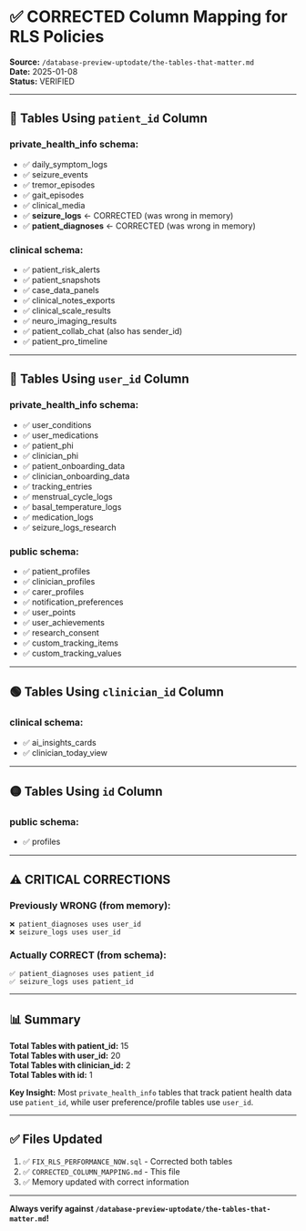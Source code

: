 # ✅ CORRECTED Column Mapping for RLS Policies

**Source:** `/database-preview-uptodate/the-tables-that-matter.md`  
**Date:** 2025-01-08  
**Status:** VERIFIED

---

## 🔴 Tables Using `patient_id` Column

### private_health_info schema:
- ✅ daily_symptom_logs
- ✅ seizure_events
- ✅ tremor_episodes
- ✅ gait_episodes
- ✅ clinical_media
- ✅ **seizure_logs** ← CORRECTED (was wrong in memory)
- ✅ **patient_diagnoses** ← CORRECTED (was wrong in memory)

### clinical schema:
- ✅ patient_risk_alerts
- ✅ patient_snapshots
- ✅ case_data_panels
- ✅ clinical_notes_exports
- ✅ clinical_scale_results
- ✅ neuro_imaging_results
- ✅ patient_collab_chat (also has sender_id)
- ✅ patient_pro_timeline

---

## 🔵 Tables Using `user_id` Column

### private_health_info schema:
- ✅ user_conditions
- ✅ user_medications
- ✅ patient_phi
- ✅ clinician_phi
- ✅ patient_onboarding_data
- ✅ clinician_onboarding_data
- ✅ tracking_entries
- ✅ menstrual_cycle_logs
- ✅ basal_temperature_logs
- ✅ medication_logs
- ✅ seizure_logs_research

### public schema:
- ✅ patient_profiles
- ✅ clinician_profiles
- ✅ carer_profiles
- ✅ notification_preferences
- ✅ user_points
- ✅ user_achievements
- ✅ research_consent
- ✅ custom_tracking_items
- ✅ custom_tracking_values

---

## 🟢 Tables Using `clinician_id` Column

### clinical schema:
- ✅ ai_insights_cards
- ✅ clinician_today_view

---

## 🟡 Tables Using `id` Column

### public schema:
- ✅ profiles

---

## ⚠️ CRITICAL CORRECTIONS

### Previously WRONG (from memory):
```
❌ patient_diagnoses uses user_id
❌ seizure_logs uses user_id
```

### Actually CORRECT (from schema):
```
✅ patient_diagnoses uses patient_id
✅ seizure_logs uses patient_id
```

---

## 📊 Summary

**Total Tables with patient_id:** 15  
**Total Tables with user_id:** 20  
**Total Tables with clinician_id:** 2  
**Total Tables with id:** 1

**Key Insight:** Most `private_health_info` tables that track patient health data use `patient_id`, while user preference/profile tables use `user_id`.

---

## ✅ Files Updated

1. ✅ `FIX_RLS_PERFORMANCE_NOW.sql` - Corrected both tables
2. ✅ `CORRECTED_COLUMN_MAPPING.md` - This file
3. ✅ Memory updated with correct information

---

**Always verify against `/database-preview-uptodate/the-tables-that-matter.md`!**
